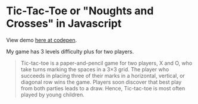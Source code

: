 # Tic-Tac-Toe or "Noughts and Crosses" in Javascript

View demo [here at codepen](http://codepen.io/Moroshan/full/wgdxXm/).

My game has 3 levels difficulty plus for two players. 

> Tic-tac-toe is a paper-and-pencil game for two players, X and O, who take turns marking the spaces in a 3×3 grid. The player who succeeds in placing three of their marks in a horizontal, vertical, or diagonal row wins the game. Players soon discover that best play from both parties leads to a draw. Hence, Tic-tac-toe is most often played by young children.


